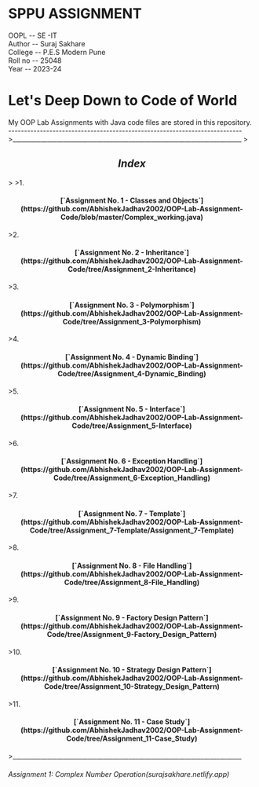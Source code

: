 # SPPU ASSIGNMENT
OOPL -- SE -IT <br>
Author -- Suraj Sakhare <br>
College -- P.E.S Modern Pune <br>
Roll no -- 25048 <br>
Year -- 2023-24 <br>
<h1>Let's Deep Down to Code of World </h1>
My OOP Lab Assignments with Java code files are stored in this repository.
--------------------------------------------------------------------------
>_________________________________________________________________________
><h2 align ="center"><i>Index</i></h2>
>
>1.<h4 align ="center">[`Assignment No. 1 - Classes and Objects`](https://github.com/AbhishekJadhav2002/OOP-Lab-Assignment-Code/blob/master/Complex_working.java)</h4>
>2.<h4 align ="center">[`Assignment No. 2 - Inheritance`](https://github.com/AbhishekJadhav2002/OOP-Lab-Assignment-Code/tree/Assignment_2-Inheritance)</h4>
>3.<h4 align ="center">[`Assignment No. 3 - Polymorphism`](https://github.com/AbhishekJadhav2002/OOP-Lab-Assignment-Code/tree/Assignment_3-Polymorphism)</h4>
>4.<h4 align ="center">[`Assignment No. 4 - Dynamic Binding`](https://github.com/AbhishekJadhav2002/OOP-Lab-Assignment-Code/tree/Assignment_4-Dynamic_Binding)</h4>
>5.<h4 align ="center">[`Assignment No. 5 - Interface`](https://github.com/AbhishekJadhav2002/OOP-Lab-Assignment-Code/tree/Assignment_5-Interface)</h4>
>6.<h4 align ="center">[`Assignment No. 6 - Exception Handling`](https://github.com/AbhishekJadhav2002/OOP-Lab-Assignment-Code/tree/Assignment_6-Exception_Handling)</h4>
>7.<h4 align ="center">[`Assignment No. 7 - Template`](https://github.com/AbhishekJadhav2002/OOP-Lab-Assignment-Code/tree/Assignment_7-Template/Assignment_7-Template)</h4>
>8.<h4 align ="center">[`Assignment No. 8 - File Handling`](https://github.com/AbhishekJadhav2002/OOP-Lab-Assignment-Code/tree/Assignment_8-File_Handling)</h4>
>9.<h4 align ="center">[`Assignment No. 9 - Factory Design Pattern`](https://github.com/AbhishekJadhav2002/OOP-Lab-Assignment-Code/tree/Assignment_9-Factory_Design_Pattern)</h4>
>10.<h4 align ="center">[`Assignment No. 10 - Strategy Design Pattern`](https://github.com/AbhishekJadhav2002/OOP-Lab-Assignment-Code/tree/Assignment_10-Strategy_Design_Pattern)</h4>
>11.<h4 align ="center">[`Assignment No. 11 - Case Study`](https://github.com/AbhishekJadhav2002/OOP-Lab-Assignment-Code/tree/Assignment_11-Case_Study)</h4>
>_________________________________________________________________________


<h6 align="centre">Assignment 1: Complex Number Operation(surajsakhare.netlify.app)
</h6>
